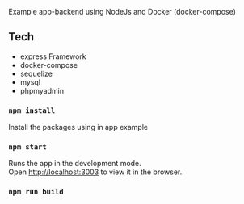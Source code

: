 Example app-backend using NodeJs and Docker (docker-compose)

## Tech

- express Framework
- docker-compose
- sequelize
- mysql
- phpmyadmin

### `npm install`

Install the packages using in app example

### `npm start`

Runs the app in the development mode.<br />
Open [http://localhost:3003](http://localhost:3003) to view it in the browser.

### `npm run build`
